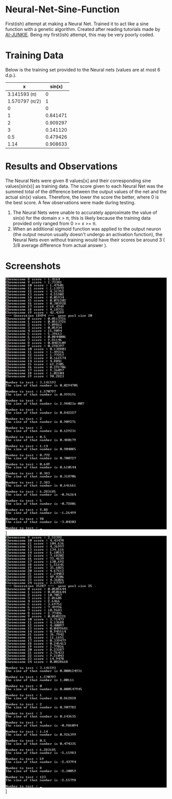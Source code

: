 # Neural-Net-Sine-Function
First(ish) attempt at making a Neural Net. Trained it to act like a sine function with a genetic algorithm.
Created after reading tutorials made by [AI-JUNKIE](http://www.ai-junkie.com/). Being my first(ish) attempt, this may be very poorly coded.

# Training Data
Below is the training set provided to the Neural nets (values are at most 6 d.p.).

| x  | sin(x) |
| ------------- | ------------- |
| 3.141593 (π)  | 0  |
| 1.570797 (π/2) | 1  |
| 0 | 0 |
| 1 | 0.841471 |
| 2 | 0.909297 |
| 3 | 0.141120 |
| 0.5 | 0.479426 |
| 1.14 | 0.908633 |

# Results and Observations
The Neural Nets were given 8 values[x] and their corresponding sine values[sin(x)] as training data. The score given to each Neural Net was the summed total of the difference between the output values of the net and the actual sin(x) values. Therefore, the lower the score the better, where 0 is the best score. A few observations were made during testing.

   1. The Neural Nets were unable to accurately approximate the value of sin(x) for the domain x > π, this is likely because the training data provided only ranged from 0 >= x >= π.
   2. When an additional sigmoid function was applied to the output neuron (the output neuron usually doesn't undergo an activation function), the Neural Nets even without training would have their scores be around 3 ( 3/8 average difference from actual answer ).


# Screenshots
![ss2](https://raw.githubusercontent.com/lordidiot/Neural-Net-Sine-Function/master/stuff/ss2.png)]
![ss1](https://raw.githubusercontent.com/lordidiot/Neural-Net-Sine-Function/master/stuff/ss1.png)]
